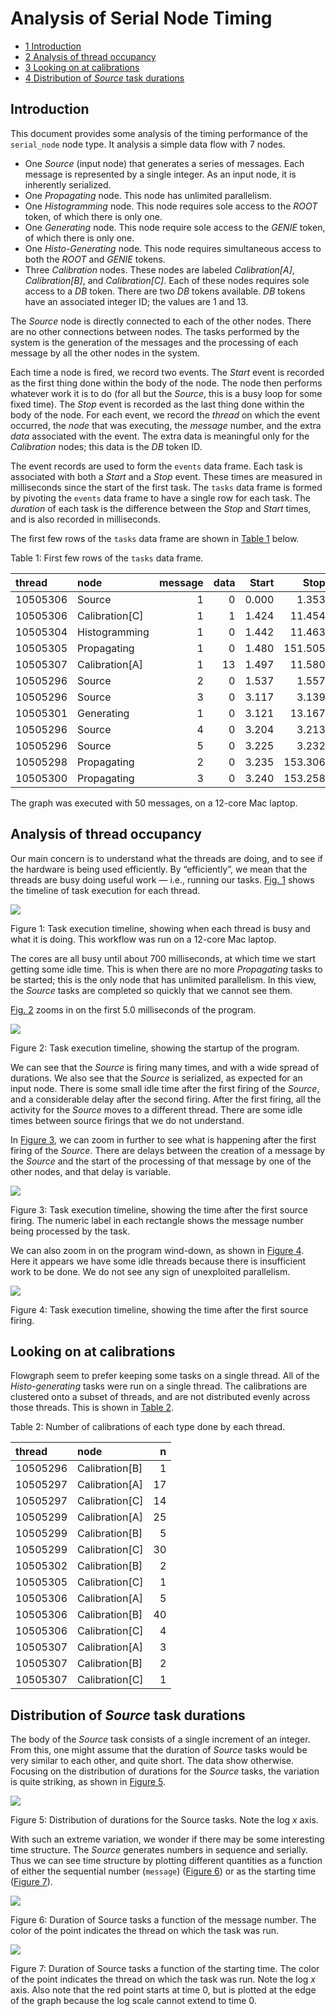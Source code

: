 # Analysis of Serial Node Timing


- [<span class="toc-section-number">1</span>
  Introduction](#introduction)
- [<span class="toc-section-number">2</span> Analysis of thread
  occupancy](#analysis-of-thread-occupancy)
- [<span class="toc-section-number">3</span> Looking on at
  calibrations](#looking-on-at-calibrations)
- [<span class="toc-section-number">4</span> Distribution of *Source*
  task durations](#distribution-of-source-task-durations)

## Introduction

This document provides some analysis of the timing performance of the
`serial_node` node type. It analysis a simple data flow with 7 nodes.

- One *Source* (input node) that generates a series of messages. Each
  message is represented by a single integer. As an input node, it is
  inherently serialized.
- One *Propagating* node. This node has unlimited parallelism.
- One *Histogramming* node. This node requires sole access to the *ROOT*
  token, of which there is only one.
- One *Generating* node. This node require sole access to the *GENIE*
  token, of which there is only one.
- One *Histo-Generating* node. This node requires simultaneous access to
  both the *ROOT* and *GENIE* tokens.
- Three *Calibration* nodes. These nodes are labeled *Calibration\[A\]*,
  *Calibration\[B\]*, and *Calibration\[C\]*. Each of these nodes
  requires sole access to a *DB* token. There are two *DB* tokens
  available. *DB* tokens have an associated integer ID; the values are 1
  and 13.

The *Source* node is directly connected to each of the other nodes.
There are no other connections between nodes. The tasks performed by the
system is the generation of the messages and the processing of each
message by all the other nodes in the system.

Each time a node is fired, we record two events. The *Start* event is
recorded as the first thing done within the body of the node. The node
then performs whatever work it is to do (for all but the *Source*, this
is a busy loop for some fixed time). The *Stop* event is recorded as the
last thing done within the body of the node. For each event, we record
the *thread* on which the event occurred, the *node* that was executing,
the *message* number, and the extra *data* associated with the event.
The extra data is meaningful only for the *Calibration* nodes; this data
is the *DB* token ID.

The event records are used to form the `events` data frame. Each task is
associated with both a *Start* and a *Stop* event. These times are
measured in milliseconds since the start of the first task. The `tasks`
data frame is formed by pivoting the `events` data frame to have a
single row for each task. The *duration* of each task is the difference
between the *Stop* and *Start* times, and is also recorded in
milliseconds.

The first few rows of the `tasks` data frame are shown in
<a href="#tbl-read-events" class="quarto-xref">Table 1</a> below.

<div id="tbl-read-events">

Table 1: First few rows of the `tasks` data frame.

<div class="cell-output-display">

| thread   | node             | message | data | Start |    Stop | duration |
|:---------|:-----------------|--------:|-----:|------:|--------:|---------:|
| 10505306 | Source           |       1 |    0 | 0.000 |   1.353 |    1.353 |
| 10505306 | Calibration\[C\] |       1 |    1 | 1.424 |  11.454 |   10.030 |
| 10505304 | Histogramming    |       1 |    0 | 1.442 |  11.463 |   10.021 |
| 10505305 | Propagating      |       1 |    0 | 1.480 | 151.505 |  150.025 |
| 10505307 | Calibration\[A\] |       1 |   13 | 1.497 |  11.580 |   10.083 |
| 10505296 | Source           |       2 |    0 | 1.537 |   1.557 |    0.020 |
| 10505296 | Source           |       3 |    0 | 3.117 |   3.139 |    0.022 |
| 10505301 | Generating       |       1 |    0 | 3.121 |  13.167 |   10.046 |
| 10505296 | Source           |       4 |    0 | 3.204 |   3.213 |    0.009 |
| 10505296 | Source           |       5 |    0 | 3.225 |   3.232 |    0.007 |
| 10505298 | Propagating      |       2 |    0 | 3.235 | 153.306 |  150.071 |
| 10505300 | Propagating      |       3 |    0 | 3.240 | 153.258 |  150.018 |

</div>

</div>

The graph was executed with 50 messages, on a 12-core Mac laptop.

## Analysis of thread occupancy

Our main concern is to understand what the threads are doing, and to see
if the hardware is being used efficiently. By “efficiently”, we mean
that the threads are busy doing useful work — i.e., running our tasks.
<a href="#fig-thread-busy" class="quarto-xref">Fig. 1</a> shows the
timeline of task execution for each thread.

<div id="fig-thread-busy">

![](serial_node_timing_files/figure-commonmark/fig-thread-busy-1.png)

Figure 1: Task execution timeline, showing when each thread is busy and
what it is doing. This workflow was run on a 12-core Mac laptop.

</div>

The cores are all busy until about 700 milliseconds, at which time we
start getting some idle time. This is when there are no more
*Propagating* tasks to be started; this is the only node that has
unlimited parallelism. In this view, the *Source* tasks are completed so
quickly that we cannot see them.

<a href="#fig-program-start" class="quarto-xref">Fig. 2</a> zooms in on
the first 5.0 milliseconds of the program.

<div id="fig-program-start">

![](serial_node_timing_files/figure-commonmark/fig-program-start-1.png)

Figure 2: Task execution timeline, showing the startup of the program.

</div>

We can see that the *Source* is firing many times, and with a wide
spread of durations. We also see that the *Source* is serialized, as
expected for an input node. There is some small idle time after the
first firing of the *Source*, and a considerable delay after the second
firing. After the first firing, all the activity for the *Source* moves
to a different thread. There are some idle times between source firings
that we do not understand.

In <a href="#fig-program-start-after-first"
class="quarto-xref">Figure 3</a>, we can zoom in further to see what is
happening after the first firing of the *Source*. There are delays
between the creation of a message by the *Source* and the start of the
processing of that message by one of the other nodes, and that delay is
variable.

<div id="fig-program-start-after-first">

![](serial_node_timing_files/figure-commonmark/fig-program-start-after-first-1.png)

Figure 3: Task execution timeline, showing the time after the first
source firing. The numeric label in each rectangle shows the message
number being processed by the task.

</div>

We can also zoom in on the program wind-down, as shown in
<a href="#fig-program-wind-down" class="quarto-xref">Figure 4</a>. Here
it appears we have some idle threads because there is insufficient work
to be done. We do not see any sign of unexploited parallelism.

<div id="fig-program-wind-down">

![](serial_node_timing_files/figure-commonmark/fig-program-wind-down-1.png)

Figure 4: Task execution timeline, showing the time after the first
source firing.

</div>

## Looking on at calibrations

Flowgraph seem to prefer keeping some tasks on a single thread. All of
the *Histo-generating* tasks were run on a single thread. The
calibrations are clustered onto a subset of threads, and are not
distributed evenly across those threads. This is shown in
<a href="#tbl-calibrations" class="quarto-xref">Table 2</a>.

<div id="tbl-calibrations">

Table 2: Number of calibrations of each type done by each thread.

<div class="cell-output-display">

| thread   | node             |   n |
|:---------|:-----------------|----:|
| 10505296 | Calibration\[B\] |   1 |
| 10505297 | Calibration\[A\] |  17 |
| 10505297 | Calibration\[C\] |  14 |
| 10505299 | Calibration\[A\] |  25 |
| 10505299 | Calibration\[B\] |   5 |
| 10505299 | Calibration\[C\] |  30 |
| 10505302 | Calibration\[B\] |   2 |
| 10505305 | Calibration\[C\] |   1 |
| 10505306 | Calibration\[A\] |   5 |
| 10505306 | Calibration\[B\] |  40 |
| 10505306 | Calibration\[C\] |   4 |
| 10505307 | Calibration\[A\] |   3 |
| 10505307 | Calibration\[B\] |   2 |
| 10505307 | Calibration\[C\] |   1 |

</div>

</div>

## Distribution of *Source* task durations

The body of the *Source* task consists of a single increment of an
integer. From this, one might assume that the duration of *Source* tasks
would be very similar to each other, and quite short. The data show
otherwise. Focusing on the distribution of durations for the *Source*
tasks, the variation is quite striking, as shown in
<a href="#fig-source-durations" class="quarto-xref">Figure 5</a>.

<div id="fig-source-durations">

![](serial_node_timing_files/figure-commonmark/fig-source-durations-1.png)

Figure 5: Distribution of durations for the Source tasks. Note the log
$x$ axis.

</div>

With such an extreme variation, we wonder if there may be some
interesting time structure. The *Source* generates numbers in sequence
and serially. Thus we can see time structure by plotting different
quantities as a function of either the sequential number (`message`)
(<a href="#fig-source-time-structure-by-message"
class="quarto-xref">Figure 6</a>) or as the starting time
(<a href="#fig-source-time-structure-by-start"
class="quarto-xref">Figure 7</a>).

<div id="fig-source-time-structure-by-message">

![](serial_node_timing_files/figure-commonmark/fig-source-time-structure-by-message-1.png)

Figure 6: Duration of Source tasks a function of the message number. The
color of the point indicates the thread on which the task was run.

</div>

<div id="fig-source-time-structure-by-start">

![](serial_node_timing_files/figure-commonmark/fig-source-time-structure-by-start-1.png)

Figure 7: Duration of Source tasks a function of the starting time. The
color of the point indicates the thread on which the task was run. Note
the log $x$ axis. Also note that the red point starts at time 0, but is
plotted at the edge of the graph because the log scale cannot extend to
time 0.

</div>

